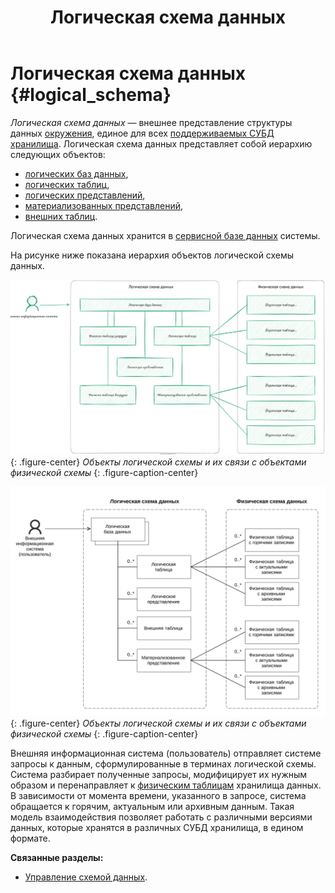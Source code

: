 ﻿---
layout: default
title: Логическая схема данных
nav_order: 1
parent: Основные понятия
grand_parent: Обзор понятий, компонентов и связей
has_children: false
has_toc: false
---

# Логическая схема данных {#logical_schema}

_Логическая схема данных_ — внешнее представление структуры данных [окружения](../environment/environment.md), 
единое для всех [поддерживаемых СУБД](../../../introduction/supported_DBMS/supported_DBMS.md) 
[хранилища](../data_storage/data_storage.md). Логическая схема данных представляет собой иерархию 
следующих объектов:
*   [логических баз данных](../logical_db/logical_db.md),
*   [логических таблиц](../logical_table/logical_table.md),
*   [логических представлений](../logical_view/logical_view.md),
*   [материализованных представлений](../materialized_view/materialized_view.md),
*   [внешних таблиц](../external_table/external_table.md).

Логическая схема данных хранится в [сервисной базе данных](../service_db/service_db.md) системы.

На рисунке ниже показана иерархия объектов логической схемы данных.

![](logical_schema-4.svg)
{: .figure-center}
*Объекты логической схемы и их связи с объектами физической схемы*
{: .figure-caption-center}

![](logical_schema.svg)
{: .figure-center}
*Объекты логической схемы и их связи с объектами физической схемы*
{: .figure-caption-center}

Внешняя информационная система (пользователь) отправляет системе запросы к данным, сформулированные в терминах 
логической схемы. Система разбирает полученные запросы, модифицирует их нужным образом и перенаправляет 
к [физическим таблицам](../physical_table/physical_table.md) хранилища данных. 
В зависимости от момента времени, указанного в запросе, система обращается к горячим, актуальным или архивным данным. 
Такая модель взаимодействия позволяет работать с различными версиями данных, которые хранятся в различных СУБД 
хранилища, в едином формате.

**Связанные разделы:**
*   [Управление схемой данных](../../../working_with_system/logical_schema_update/logical_schema_update.md).